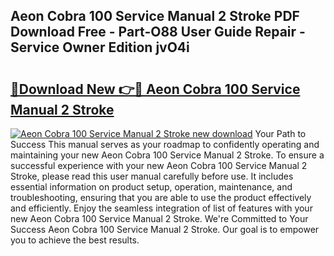 ## Aeon Cobra 100 Service Manual 2 Stroke PDF Download Free - Part-O88 User Guide Repair - Service Owner Edition jvO4i

# <h2><a href="http://bc57959.oget.top/?id=Aeon+Cobra+100+Service+Manual+2+Stroke">🔗Download New 👉🔴 Aeon Cobra 100 Service Manual 2 Stroke</a></h2>

[![Aeon Cobra 100 Service Manual 2 Stroke new download](https://i.imgur.com/5g1atiW.png)](http://bc57959.oget.top/?id=Aeon+Cobra+100+Service+Manual+2+Stroke)
Your Path to Success This manual serves as your roadmap to confidently operating and maintaining your new Aeon Cobra 100 Service Manual 2 Stroke. To ensure a successful experience with your new Aeon Cobra 100 Service Manual 2 Stroke, please read this user manual carefully before use. It includes essential information on product setup, operation, maintenance, and troubleshooting, ensuring that you are able to use the product effectively and efficiently. Enjoy the seamless integration of list of features with your new Aeon Cobra 100 Service Manual 2 Stroke. We're Committed to Your Success Aeon Cobra 100 Service Manual 2 Stroke. Our goal is to empower you to achieve the best results.
